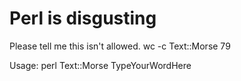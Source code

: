 # Perl is disgusting
Please tell me this isn't allowed.
wc -c Text::Morse
79

Usage:
	perl Text::Morse TypeYourWordHere
